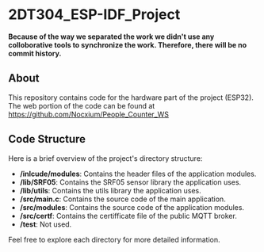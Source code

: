 # 2DT304_ESP-IDF_Project

**Because of the way we separated the work we didn't use any colloborative tools to synchronize the work. Therefore, there will be no commit history.**

## About
This repository contains code for the hardware part of the project (ESP32). The web portion of the code can be found at https://github.com/Nocxium/People_Counter_WS

## Code Structure

Here is a brief overview of the project's directory structure:

- **/inlcude/modules**: Contains the header files of the application modules.
- **/lib/SRF05**: Contains the SRF05 sensor library the application uses.
- **/lib/utils**: Contains the utils library the application uses.
- **/src/main.c**: Contains the source code of the main application.
- **/src/modules**: Contains the source code of the application modules.
- **/src/certf**: Contains the certifficate file of the public MQTT broker.
- **/test**: Not used.

Feel free to explore each directory for more detailed information.
